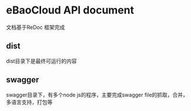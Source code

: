 # eBaoCloud API document
文档基于ReDoc 框架完成
## dist
dist目录下是最终可运行的内容
## swagger
swagger目录下，有多个node js的程序，主要完成swagger file的抓取，合并，多语言支持，打包等
